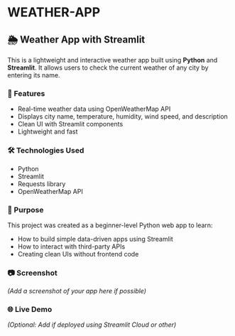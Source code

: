 # WEATHER-APP
## 🌦️ Weather App with Streamlit

This is a lightweight and interactive weather app built using **Python** and **Streamlit**. It allows users to check the current weather of any city by entering its name.

### 🔧 Features
- Real-time weather data using OpenWeatherMap API
- Displays city name, temperature, humidity, wind speed, and description
- Clean UI with Streamlit components
- Lightweight and fast

### 🛠️ Technologies Used
- Python
- Streamlit
- Requests library
- OpenWeatherMap API

### 🚀 Purpose
This project was created as a beginner-level Python web app to learn:
- How to build simple data-driven apps using Streamlit
- How to interact with third-party APIs
- Creating clean UIs without frontend code

### 📷 Screenshot
*(Add a screenshot of your app here if possible)*

### 🌐 Live Demo
*(Optional: Add if deployed using Streamlit Cloud or other)*

